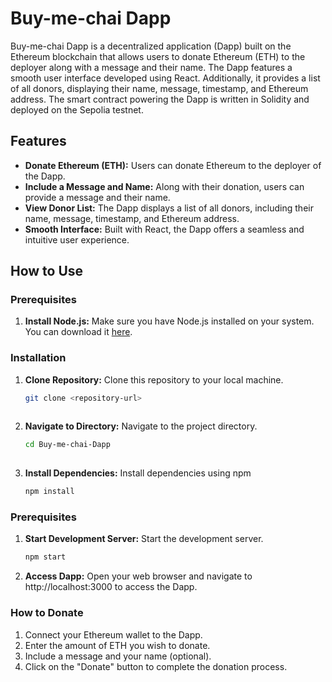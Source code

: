 
# Buy-me-chai Dapp

Buy-me-chai Dapp is a decentralized application (Dapp) built on the Ethereum blockchain that allows users to donate Ethereum (ETH) to the deployer along with a message and their name. The Dapp features a smooth user interface developed using React. Additionally, it provides a list of all donors, displaying their name, message, timestamp, and Ethereum address. The smart contract powering the Dapp is written in Solidity and deployed on the Sepolia testnet.

## Features

- **Donate Ethereum (ETH):** Users can donate Ethereum to the deployer of the Dapp.
- **Include a Message and Name:** Along with their donation, users can provide a message and their name.
- **View Donor List:** The Dapp displays a list of all donors, including their name, message, timestamp, and Ethereum address.
- **Smooth Interface:** Built with React, the Dapp offers a seamless and intuitive user experience.

## How to Use

### Prerequisites
1. **Install Node.js:** Make sure you have Node.js installed on your system. You can download it [here](https://nodejs.org/).

### Installation
1. **Clone Repository:** Clone this repository to your local machine.
   ```bash
   git clone <repository-url>
  
2. **Navigate to Directory:** Navigate to the project directory.
   ```bash
   cd Buy-me-chai-Dapp 
  
3. **Install Dependencies:** Install dependencies using npm
   ```bash
   npm install  
### Prerequisites
1. **Start Development Server:** Start the development server.
   ```bash
   npm start
2. **Access Dapp:** Open your web browser and navigate to http://localhost:3000 to access the Dapp.

### How to Donate
1. Connect your Ethereum wallet to the Dapp.
2. Enter the amount of ETH you wish to donate.
3. Include a message and your name (optional).
4. Click on the "Donate" button to complete the donation process.



   

 
